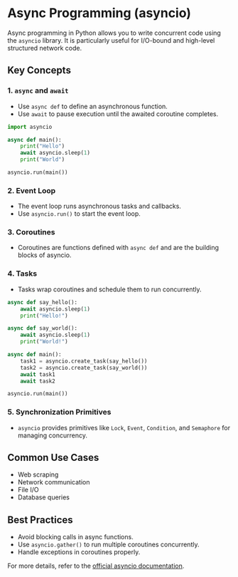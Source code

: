 # Async Programming (asyncio)

Async programming in Python allows you to write concurrent code using the `asyncio` library. It is particularly useful for I/O-bound and high-level structured network code.

## Key Concepts

### 1. `async` and `await`
- Use `async def` to define an asynchronous function.
- Use `await` to pause execution until the awaited coroutine completes.

```python
import asyncio

async def main():
    print("Hello")
    await asyncio.sleep(1)
    print("World")

asyncio.run(main())
```

### 2. Event Loop
- The event loop runs asynchronous tasks and callbacks.
- Use `asyncio.run()` to start the event loop.

### 3. Coroutines
- Coroutines are functions defined with `async def` and are the building blocks of asyncio.

### 4. Tasks
- Tasks wrap coroutines and schedule them to run concurrently.

```python
async def say_hello():
    await asyncio.sleep(1)
    print("Hello!")

async def say_world():
    await asyncio.sleep(1)
    print("World!")

async def main():
    task1 = asyncio.create_task(say_hello())
    task2 = asyncio.create_task(say_world())
    await task1
    await task2

asyncio.run(main())
```

### 5. Synchronization Primitives
- `asyncio` provides primitives like `Lock`, `Event`, `Condition`, and `Semaphore` for managing concurrency.

## Common Use Cases
- Web scraping
- Network communication
- File I/O
- Database queries

## Best Practices
- Avoid blocking calls in async functions.
- Use `asyncio.gather()` to run multiple coroutines concurrently.
- Handle exceptions in coroutines properly.

For more details, refer to the [official asyncio documentation](https://docs.python.org/3/library/asyncio.html).